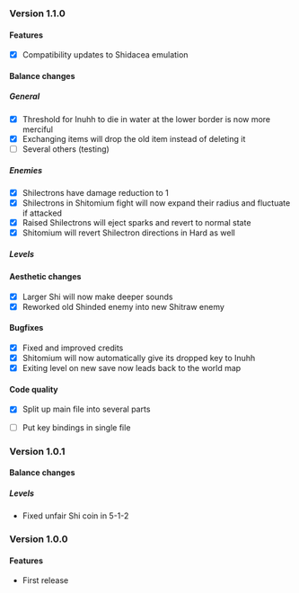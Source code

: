 ### Version 1.1.0

#### Features

* [X] Compatibility updates to Shidacea emulation

#### Balance changes

##### General

* [X] Threshold for Inuhh to die in water at the lower border is now more merciful
* [X] Exchanging items will drop the old item instead of deleting it
* [ ] Several others (testing)

##### Enemies

* [X] Shilectrons have damage reduction to 1
* [X] Shilectrons in Shitomium fight will now expand their radius and fluctuate if attacked
* [X] Raised Shilectrons will eject sparks and revert to normal state
* [X] Shitomium will revert Shilectron directions in Hard as well

##### Levels



#### Aesthetic changes

* [X] Larger Shi will now make deeper sounds
* [X] Reworked old Shinded enemy into new Shitraw enemy

#### Bugfixes

* [X] Fixed and improved credits
* [X] Shitomium will now automatically give its dropped key to Inuhh
* [X] Exiting level on new save now leads back to the world map

#### Code quality

* [X] Split up main file into several parts
* [ ] Put key bindings in single file



### Version 1.0.1

#### Balance changes

##### Levels

* Fixed unfair Shi coin in 5-1-2



### Version 1.0.0

#### Features

* First release